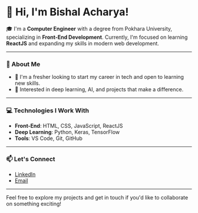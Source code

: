 # 👋 Hi, I'm Bishal Acharya!

🎓 I'm a **Computer Engineer** with a degree from Pokhara University, specializing in **Front-End Development**. Currently, I'm focused on learning **ReactJS** and expanding my skills in modern web development.

---

### 🚀 About Me
- 💼 I'm a fresher looking to start my career in tech and open to learning new skills.
- 🎯 Interested in deep learning, AI, and projects that make a difference.

---


### 💻 Technologies I Work With
- **Front-End**: HTML, CSS, JavaScript, ReactJS
- **Deep Learning**: Python, Keras, TensorFlow
- **Tools**: VS Code, Git, GitHub

---

### 📫 Let's Connect
- [LinkedIn](https://www.linkedin.com/in/bishal-acharya-0934b2306/)
- [Email](mailto:bishal.acharya0422@example.com)

---

Feel free to explore my projects and get in touch if you'd like to collaborate on something exciting!

